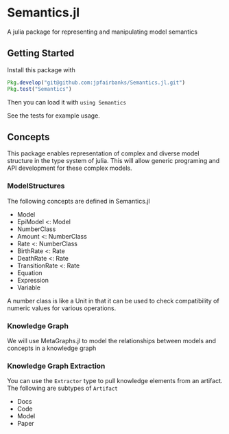 # Semantics.jl
A julia package for representing and manipulating model semantics

## Getting Started

Install this package with 

```julia
Pkg.develop("git@github.com:jpfairbanks/Semantics.jl.git")
Pkg.test("Semantics")
```

Then you can load it with `using Semantics`

See the tests for example usage.

## Concepts

This package enables representation of complex and diverse model structure in the type system of julia. This will allow generic programing and API development for these complex models.

### ModelStructures

The following concepts are defined in Semantics.jl

- Model
- EpiModel <: Model 
- NumberClass 
- Amount <: NumberClass 
- Rate <: NumberClass 
- BirthRate <: Rate 
- DeathRate <: Rate 
- TransitionRate <: Rate 
- Equation 
- Expression 
- Variable 

A number class is like a Unit in that it can be used to check compatibility of numeric values for various operations.

### Knowledge Graph

We will use MetaGraphs.jl to model the relationships between models and concepts in a knowledge graph

### Knowledge Graph Extraction

You can use the `Extractor` type to pull knowledge elements from an artifact. The following are subtypes of `Artifact`

- Docs
- Code
- Model
- Paper

